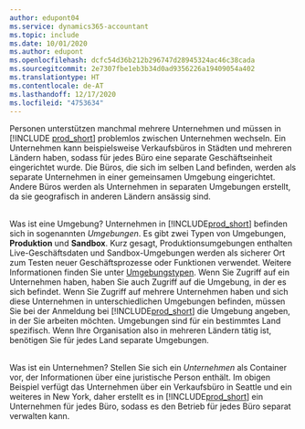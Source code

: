 ```yaml
---
author: edupont04
ms.service: dynamics365-accountant
ms.topic: include
ms.date: 10/01/2020
ms.author: edupont
ms.openlocfilehash: dcfc54d36b212b296747d28945324ac46c38cada
ms.sourcegitcommit: 2e7307fbe1eb3b34d0ad9356226a19409054a402
ms.translationtype: HT
ms.contentlocale: de-AT
ms.lasthandoff: 12/17/2020
ms.locfileid: "4753634"
---
```

Personen unterstützen manchmal mehrere Unternehmen und müssen in [!INCLUDE [prod_short](prod_short.md)] problemlos zwischen Unternehmen wechseln. Ein Unternehmen kann beispielsweise Verkaufsbüros in Städten und mehreren Ländern haben, sodass für jedes Büro eine separate Geschäftseinheit eingerichtet wurde. Die Büros, die sich im selben Land befinden, werden als separate Unternehmen in einer gemeinsamen Umgebung eingerichtet. Andere Büros werden als Unternehmen in separaten Umgebungen erstellt, da sie geografisch in anderen Ländern ansässig sind.<br><br>  

Was ist eine Umgebung? Unternehmen in [!INCLUDE[prod_short](prod_short.md)] befinden sich in sogenannten *Umgebungen*. Es gibt zwei Typen von Umgebungen, **Produktion** und **Sandbox**. Kurz gesagt, Produktionsumgebungen enthalten Live-Geschäftsdaten und Sandbox-Umgebungen werden als sicherer Ort zum Testen neuer Geschäftsprozesse oder Funktionen verwendet. Weitere Informationen finden Sie unter [Umgebungstypen](/dynamics365/business-central/dev-itpro/administration/tenant-admin-center-environments#types-of-environments). Wenn Sie Zugriff auf ein Unternehmen haben, haben Sie auch Zugriff auf die Umgebung, in der es sich befindet. Wenn Sie Zugriff auf mehrere Unternehmen haben und sich diese Unternehmen in unterschiedlichen Umgebungen befinden, müssen Sie bei der Anmeldung bei [!INCLUDE[prod_short](prod_short.md)] die Umgebung angeben, in der Sie arbeiten möchten. Umgebungen sind für ein bestimmtes Land spezifisch. Wenn Ihre Organisation also in mehreren Ländern tätig ist, benötigen Sie für jedes Land separate Umgebungen.<br><br>  

Was ist ein Unternehmen? Stellen Sie sich ein *Unternehmen* als Container vor, der Informationen über eine juristische Person enthält. Im obigen Beispiel verfügt das Unternehmen über ein Verkaufsbüro in Seattle und ein weiteres in New York, daher erstellt es in [!INCLUDE[prod_short](prod_short.md)] ein Unternehmen für jedes Büro, sodass es den Betrieb für jedes Büro separat verwalten kann.  
